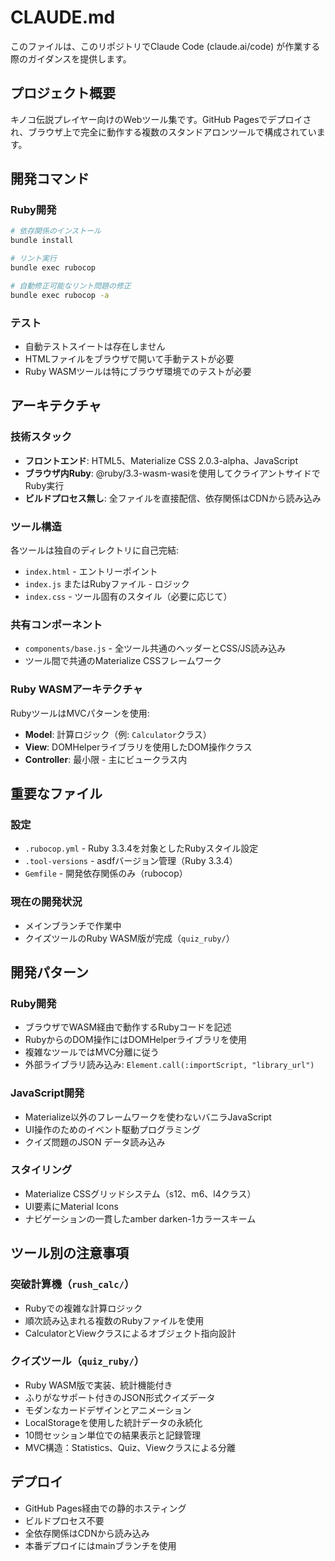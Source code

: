 # CLAUDE.md

このファイルは、このリポジトリでClaude Code (claude.ai/code) が作業する際のガイダンスを提供します。

## プロジェクト概要

キノコ伝説プレイヤー向けのWebツール集です。GitHub Pagesでデプロイされ、ブラウザ上で完全に動作する複数のスタンドアロンツールで構成されています。

## 開発コマンド

### Ruby開発
```bash
# 依存関係のインストール
bundle install

# リント実行
bundle exec rubocop

# 自動修正可能なリント問題の修正
bundle exec rubocop -a
```

### テスト
- 自動テストスイートは存在しません
- HTMLファイルをブラウザで開いて手動テストが必要
- Ruby WASMツールは特にブラウザ環境でのテストが必要

## アーキテクチャ

### 技術スタック
- **フロントエンド**: HTML5、Materialize CSS 2.0.3-alpha、JavaScript
- **ブラウザ内Ruby**: @ruby/3.3-wasm-wasiを使用してクライアントサイドでRuby実行
- **ビルドプロセス無し**: 全ファイルを直接配信、依存関係はCDNから読み込み

### ツール構造
各ツールは独自のディレクトリに自己完結:
- `index.html` - エントリーポイント
- `index.js` またはRubyファイル - ロジック  
- `index.css` - ツール固有のスタイル（必要に応じて）

### 共有コンポーネント
- `components/base.js` - 全ツール共通のヘッダーとCSS/JS読み込み
- ツール間で共通のMaterialize CSSフレームワーク

### Ruby WASMアーキテクチャ
RubyツールはMVCパターンを使用:
- **Model**: 計算ロジック（例: `Calculator`クラス）
- **View**: DOMHelperライブラリを使用したDOM操作クラス
- **Controller**: 最小限 - 主にビュークラス内

## 重要なファイル

### 設定
- `.rubocop.yml` - Ruby 3.3.4を対象としたRubyスタイル設定
- `.tool-versions` - asdfバージョン管理（Ruby 3.3.4）
- `Gemfile` - 開発依存関係のみ（rubocop）

### 現在の開発状況
- メインブランチで作業中
- クイズツールのRuby WASM版が完成（`quiz_ruby/`）

## 開発パターン

### Ruby開発
- ブラウザでWASM経由で動作するRubyコードを記述
- RubyからのDOM操作にはDOMHelperライブラリを使用
- 複雑なツールではMVC分離に従う
- 外部ライブラリ読み込み: `Element.call(:importScript, "library_url")`

### JavaScript開発
- Materialize以外のフレームワークを使わないバニラJavaScript
- UI操作のためのイベント駆動プログラミング
- クイズ問題のJSON データ読み込み

### スタイリング
- Materialize CSSグリッドシステム（s12、m6、l4クラス）
- UI要素にMaterial Icons
- ナビゲーションの一貫したamber darken-1カラースキーム

## ツール別の注意事項

### 突破計算機（`rush_calc/`）
- Rubyでの複雑な計算ロジック
- 順次読み込まれる複数のRubyファイルを使用
- CalculatorとViewクラスによるオブジェクト指向設計

### クイズツール（`quiz_ruby/`）
- Ruby WASM版で実装、統計機能付き
- ふりがなサポート付きのJSON形式クイズデータ
- モダンなカードデザインとアニメーション
- LocalStorageを使用した統計データの永続化
- 10問セッション単位での結果表示と記録管理
- MVC構造：Statistics、Quiz、Viewクラスによる分離


## デプロイ
- GitHub Pages経由での静的ホスティング
- ビルドプロセス不要
- 全依存関係はCDNから読み込み
- 本番デプロイにはmainブランチを使用
